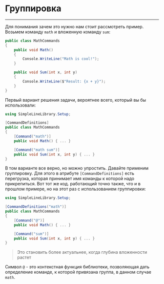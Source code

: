 # Группировка
---

Для понимания зачем это нужно нам стоит рассмотреть пример.
Возьмем команду ``math`` и вложенную команду ``sum``:
```csharp
public class MathCommands
{
    public void Math()
    {
        Console.WriteLine("Math is cool!");
    }

    public void Sum(int x, int y)
    {
        Console.WriteLine($"Result: {x + y}");
    }
}
```

Первый вариант решения задачи, вероятнее всего, который вы бы использовали:

```csharp
using SimpleLineLibrary.Setup;

[CommandDefinitions]
public class MathCommands
{
    [Command("math")]
    public void Math() { ... }

    [Command("math sum")]
    public void Sum(int x, int y) { ... }
}
```
В том варианте все верно, но можно упростить. Давайте применим группировку. Для этого в атрибуте ``[CommandDefinitions]`` есть перегрузка, которая принимает имя команды к которой надо прикрепиться. Вот тот же код. работающий точно также, что и в прошлом примере, но на этот раз с использованием группировки:
```csharp
using SimpleLineLibrary.Setup;

[CommandDefinitions("math")]
public class MathCommands
{
    [Command("@")]
    public void Math() { ... }

    [Command("sum")]
    public void Sum(int x, int y) { ... }
}
```
> Это становить более актуальнее, когда глубина вложенности растет

Символ ``@`` - это контекстная функция библиотеки, позволяющая дать определение команде, к которой привязана группа, в данном случае ``math``.